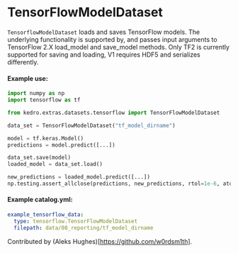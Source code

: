 # TensorFlowModelDataset

``TensorflowModelDataset`` loads and saves TensorFlow models.
The underlying functionality is supported by, and passes input arguments to TensorFlow 2.X load_model and save_model methods. Only TF2 is currently supported for saving and loading, V1 requires HDF5 and serializes differently.

#### Example use:
```python
import numpy as np
import tensorflow as tf

from kedro.extras.datasets.tensorflow import TensorFlowModelDataset

data_set = TensorFlowModelDataset("tf_model_dirname")

model = tf.keras.Model()
predictions = model.predict([...])

data_set.save(model)
loaded_model = data_set.load()

new_predictions = loaded_model.predict([...])
np.testing.assert_allclose(predictions, new_predictions, rtol=1e-6, atol=1e-6)
```

#### Example catalog.yml:
```yaml
example_tensorflow_data:
  type: tensorflow.TensorFlowModelDataset
  filepath: data/08_reporting/tf_model_dirname
```

Contributed by (Aleks Hughes)[https://github.com/w0rdsm1th].
